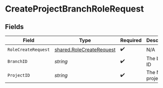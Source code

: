 # CreateProjectBranchRoleRequest


## Fields

| Field                                                                | Type                                                                 | Required                                                             | Description                                                          |
| -------------------------------------------------------------------- | -------------------------------------------------------------------- | -------------------------------------------------------------------- | -------------------------------------------------------------------- |
| `RoleCreateRequest`                                                  | [shared.RoleCreateRequest](../../models/shared/rolecreaterequest.md) | :heavy_check_mark:                                                   | N/A                                                                  |
| `BranchID`                                                           | *string*                                                             | :heavy_check_mark:                                                   | The branch ID                                                        |
| `ProjectID`                                                          | *string*                                                             | :heavy_check_mark:                                                   | The Neon project ID                                                  |